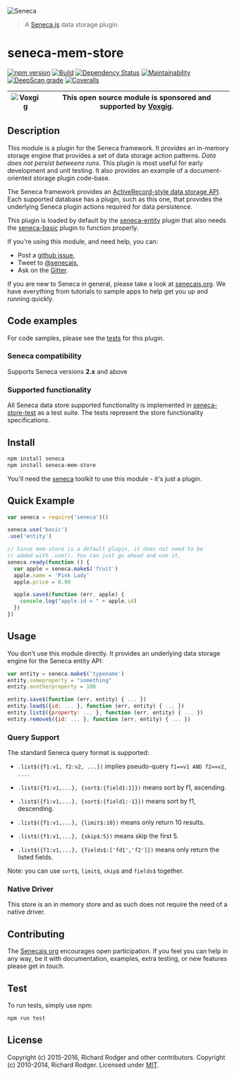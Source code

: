 ![Seneca](http://senecajs.org/files/assets/seneca-logo.png)
> A [Seneca.js][] data storage plugin.

# seneca-mem-store
[![npm version][npm-badge]][npm-url]
[![Build](https://github.com/senecajs/seneca-mem-store/actions/workflows/build.yml/badge.svg)](https://github.com/senecajs/seneca-mem-store/actions/workflows/build.yml)
[![Dependency Status][david-badge]][david-url]
[![Maintainability](https://api.codeclimate.com/v1/badges/e2cdcc5415161cb378b0/maintainability)](https://codeclimate.com/github/senecajs/seneca-mem-store/maintainability)
[![DeepScan grade](https://deepscan.io/api/teams/5016/projects/17225/branches/388415/badge/grade.svg)](https://deepscan.io/dashboard#view=project&tid=5016&pid=17225&bid=388415)
[![Coveralls][BadgeCoveralls]][Coveralls]



| ![Voxgig](https://www.voxgig.com/res/img/vgt01r.png) | This open source module is sponsored and supported by [Voxgig](https://www.voxgig.com). |
|---|---|


## Description

This module is a plugin for the Seneca framework. It provides an
in-memory storage engine that provides a set of data storage action
patterns. *Data does not persist betweens runs*.  This plugin is most
useful for early development and unit testing. It also provides an
example of a document-oriented storage plugin code-base.

The Seneca framework provides an [ActiveRecord-style data storage API][].
Each supported database has a plugin, such as this one, that provides
the underlying Seneca plugin actions required for data persistence.

This plugin is loaded by default by the [seneca-entity][seneca-entity-url] plugin that also needs the [seneca-basic][seneca-basic-url] plugin to function properly.

If you're using this module, and need help, you can:

- Post a [github issue][],
- Tweet to [@senecajs][],
- Ask on the [Gitter][gitter-url].

If you are new to Seneca in general, please take a look at [senecajs.org][]. We have everything from
tutorials to sample apps to help get you up and running quickly.


## Code examples

For code samples, please see the [tests][mem-store-tests] for this plugin.

### Seneca compatibility
Supports Seneca versions **2.x** and above


### Supported functionality
All Seneca data store supported functionality is implemented in [seneca-store-test](https://github.com/senecajs/seneca-store-test) as a test suite. The tests represent the store functionality specifications.

## Install

```sh
npm install seneca
npm install seneca-mem-store
```

You'll need the [seneca](http://github.com/senecajs/seneca) toolkit to use this module - it's just a plugin.

## Quick Example

```js
var seneca = require('seneca')()

seneca.use('basic')
.use('entity')

// Since mem-store is a default plugin, it does not need to be
// added with .use(). You can just go ahead and use it.
seneca.ready(function () {
  var apple = seneca.make$('fruit')
  apple.name = 'Pink Lady'
  apple.price = 0.99

  apple.save$(function (err, apple) {
    console.log("apple.id = " + apple.id)
  })
})
```

## Usage
You don't use this module directly. It provides an underlying data storage engine for the Seneca entity API:

```js
var entity = seneca.make$('typename')
entity.someproperty = "something"
entity.anotherproperty = 100

entity.save$(function (err, entity) { ... })
entity.load$({id: ... }, function (err, entity) { ... })
entity.list$({property: ... }, function (err, entity) { ... })
entity.remove$({id: ... }, function (err, entity) { ... })
```

### Query Support
The standard Seneca query format is supported:

- `.list$({f1:v1, f2:v2, ...})` implies pseudo-query `f1==v1 AND f2==v2, ...`.

- `.list$({f1:v1,...}, {sort$:{field1:1}})` means sort by f1, ascending.

- `.list$({f1:v1,...}, {sort$:{field1:-1}})` means sort by f1, descending.

- `.list$({f1:v1,...}, {limit$:10})` means only return 10 results.

- `.list$({f1:v1,...}, {skip$:5})` means skip the first 5.

- `.list$({f1:v1,...}, {fields$:['fd1','f2']})` means only return the listed fields.

Note: you can use `sort$`, `limit$`, `skip$` and `fields$` together.

### Native Driver
This store is an in memory store and as such does not require the need of a native driver.

## Contributing
The [Senecajs org][] encourages open participation. If you feel you can help in any way, be it with
documentation, examples, extra testing, or new features please get in touch.

## Test
To run tests, simply use npm:

```sh
npm run test
```

## License
Copyright (c) 2015-2016, Richard Rodger and other contributors.
Copyright (c) 2010-2014, Richard Rodger.
Licensed under [MIT][].

[MIT]: ./LICENSE
[npm-badge]: https://badge.fury.io/js/seneca-mem-store.svg
[npm-url]: https://badge.fury.io/js/seneca-mem-store
[Senecajs org]: https://github.com/senecajs/
[Seneca.js]: https://www.npmjs.com/package/seneca
[@senecajs]: http://twitter.com/senecajs
[senecajs.org]: http://senecajs.org/
[travis-badge]: https://travis-ci.org/senecajs/seneca-mem-store.svg
[travis-url]: https://travis-ci.org/senecajs/seneca-mem-store
[gitter-badge]: https://badges.gitter.im/Join%20Chat.svg
[gitter-url]: https://gitter.im/senecajs/seneca
[github issue]: https://github.com/senecajs/seneca-mem-store/issues
[ActiveRecord-style data storage API]:http://senecajs.org/tutorials/understanding-data-entities.html
[david-badge]: https://david-dm.org/senecajs/seneca-mem-store.svg
[david-url]: https://david-dm.org/senecajs/seneca-mem-store
[Coveralls]: https://coveralls.io/github/senecajs/seneca-mem-store?branch=master
[BadgeCoveralls]: https://coveralls.io/repos/github/senecajs/seneca-mem-store/badge.svg?branch=master
[seneca-basic-url]: https://github.com/senecajs/seneca-basic
[seneca-entity-url]: https://github.com/senecajs/seneca-entity
[mem-store-tests]: https://github.com/senecajs/seneca-mem-store/tree/master/test
